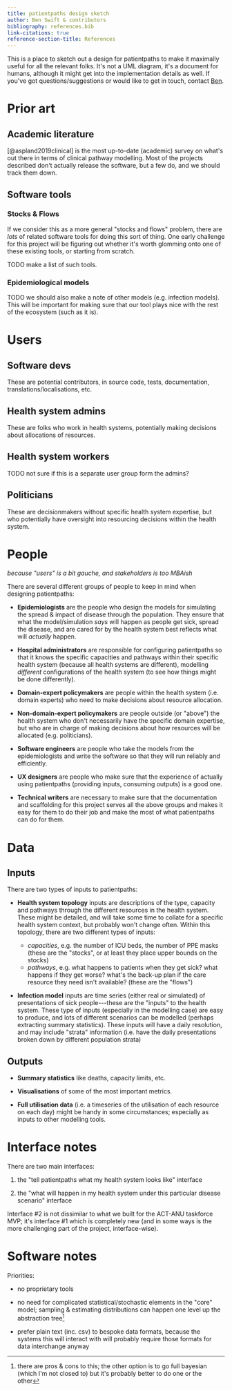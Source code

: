 ```yaml
---
title: patientpaths design sketch
author: Ben Swift & contributors
bibliography: references.bib
link-citations: true
reference-section-title: References
---
```


This is a place to sketch out a design for patientpaths to make it maximally
useful for all the relevant folks. It's not a UML diagram, it's a document for
humans, although it might get into the implementation details as well. If you've
got questions/suggestions or would like to get in touch, contact
[Ben](mailto:ben.swift@anu.edu.au).

# Prior art

## Academic literature

[@aspland2019clinical] is the most up-to-date (academic) survey on what's out
there in terms of clinical pathway modelling. Most of the projects described
don't actually release the software, but a few do, and we should track them
down.

## Software tools

### Stocks & Flows

If we consider this as a more general "stocks and flows" problem, there are
_lots_ of related software tools for doing this sort of thing. One early
challenge for this project will be figuring out whether it's worth glomming onto
one of these existing tools, or starting from scratch.

TODO make a list of such tools.

### Epidemiological models

TODO we should also make a note of other models (e.g. infection models). This
will be important for making sure that our tool plays nice with the rest of the
ecosystem (such as it is).

# Users

## Software devs

These are potential contributors, in source code, tests, documentation,
translations/localisations, etc.

## Health system admins

These are folks who work in health systems, potentially making decisions about
allocations of resources.

## Health system workers

TODO not sure if this is a separate user group form the admins?

## Politicians

These are decisionmakers without specific health system expertise, but who
potentially have oversight into resourcing decisions within the health system.

# People

_because "users" is a bit gauche, and stakeholders is too MBAish_

There are several different groups of people to keep in mind when designing patientpaths:

- **Epidemiologists** are the people who design the models for simulating the
  spread & impact of disease through the population. They ensure that what the
  model/simulation _says_ will happen as people get sick, spread the disease,
  and are cared for by the health system best reflects what will _actually_
  happen.

- **Hospital administrators** are responsible for configuring patientpaths so
  that it knows the specific capacities and pathways within their specific
  health system (because all health systems are different), modelling
  _different_ configurations of the health system (to see how things might be
  done differently).

- **Domain-expert policymakers** are people within the health system (i.e.
  domain experts) who need to make decisions about resource allocation.

- **Non-domain-expert policymakers** are people outside (or "above") the health
  system who don't necessarily have the specific domain expertise, but who are
  in charge of making decisions about how resources will be allocated (e.g.
  politicians).

- **Software engineers** are people who take the models from the epidemiologists
  and write the software so that they will run reliably and efficiently.

- **UX designers** are people who make sure that the experience of actually
  using patientpaths (providing inputs, consuming outputs) is a good one.

- **Technical writers** are necessary to make sure that the documentation and
  scaffolding for this project serves all the above groups and makes it easy for
  them to do their job and make the most of what patientpaths can do for them.

# Data

## Inputs

There are two types of inputs to patientpaths:

- **Health system topology** inputs are descriptions of the type, capacity and
  pathways through the different resources in the health system. These might be
  detailed, and will take some time to collate for a specific health system
  context, but probably won't change often. Within this topology, there are two
  different types of inputs:
  - _capacities_, e.g. the number of ICU beds, the number of PPE masks (these
    are the "stocks", or at least they place upper bounds on the stocks)
  - _pathways_, e.g. what happens to patients when they get sick? what happens if
    they get worse? what's the back-up plan if the care resource they need isn't
    available? (these are the "flows")

- **Infection model** inputs are time series (either real or simulated) of
  presentations of sick people---these are the "inputs" to the health system.
  These type of inputs (especially in the modelling case) are easy to produce,
  and lots of different scenarios can be modelled (perhaps extracting summary
  statistics). These inputs will have a daily resolution, and may include
  "strata" information (i.e. have the daily presentations broken down by
  different population strata)

## Outputs

- **Summary statistics** like deaths, capacity limits, etc.

- **Visualisations** of some of the most important metrics.

- **Full utilisation data** (i.e. a timeseries of the utilisation of each
  resource on each day) might be handy in some circumstances; especially as
  inputs to other modelling tools.

# Interface notes

There are two main interfaces:

1. the "tell patientpaths what my health system looks like" interface

2. the "what will happen in my health system under this particular disease
   scenario" interface

Interface #2 is not dissimilar to what we built for the ACT-ANU taskforce MVP;
it's interface #1 which is completely new (and in some ways is the more
challenging part of the project, interface-wise).

# Software notes

Priorities:

- no proprietary tools

- no need for complicated statistical/stochastic elements in the "core" model;
  sampling & estimating distributions can happen one level up the abstraction
  tree[^stochastic]

- prefer plain text (inc. csv) to bespoke data formats, because the systems this
  will interact with will probably require those formats for data interchange
  anyway
  
[^stochastic]:
    there are pros & cons to this; the other option is to go full bayesian
    (which I'm not closed to) but it's probably better to do one or the other
